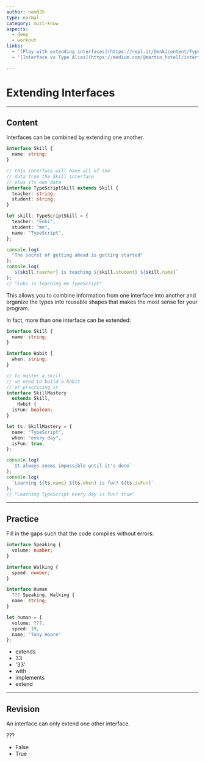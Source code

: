 ```yaml
---
author: nem035
type: normal
category: must-know
aspects:
  - deep
  - workout
links:
  - '[Play with extending interfaces](https://repl.it/@enkicontent/TypeScriptExtendingInterfaces){website}'
  - '[Interface vs Type Alias](https://medium.com/@martin_hotell/interface-vs-type-alias-in-typescript-2-7-2a8f1777af4c){article}'

---
```


# Extending Interfaces

---
## Content

Interfaces can be combined by extending one another.

```ts
interface Skill {
  name: string;
}

// this interface will have all of the
// data from the Skill interface
// plus its own data
interface TypeScriptSkill extends Skill {
  teacher: string;
  student: string;
}

let skill: TypeScriptSkill = {
  teacher: "Enki",
  student: "me",
  name: "TypeScript",
};

console.log(
  "The secret of getting ahead is getting started"
);
console.log(
  `${skill.teacher} is teaching ${skill.student} ${skill.name}`
);
// "Enki is teaching me TypeScript"
```

This allows you to combine information from one interface into another and organize the types into reusable shapes that makes the most sense for your program.

In fact, more than one interface can be extended:

```ts
interface Skill {
  name: string;
}

interface Habit {
  when: string;
}

// to master a skill
// we need to build a habit
// of practicing it
interface SkillMastery
  extends Skill,
    Habit {
  isFun: boolean;
}

let ts: SkillMastery = {
  name: "TypeScript",
  when: "every day",
  isFun: true,
};

console.log(
  `It always seems impossible until it's done`
);
console.log(
  `Learning ${ts.name} ${ts.when} is fun? ${ts.isFun}`
);
// "Learning TypeScript every day is fun? true"
```

---
## Practice

Fill in the gaps such that the code compiles without errors:

```ts
interface Speaking {
  volume: number;
}

interface Walking {
  speed: number;
}

interface Human
  ??? Speaking, Walking {
  name: string;
}

let human = {
  volume: ???,
  speed: 19,
  name: 'Tony Hoare'
};
```

* extends
* 33
* '33'
* with
* implements
* extend

---
## Revision

An interface can only extend one other interface.

???

* False
* True
